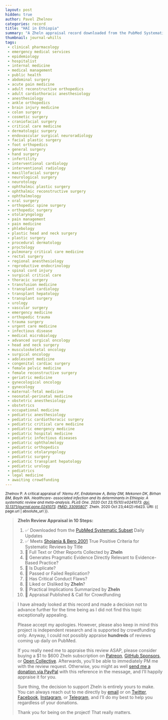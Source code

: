 ```yaml
---
layout: post
hidden: true
author: Pavel Zhelnov
categories: record
title: "HAI in Ethiopia"
summary: "A Zheln appraisal record downloaded from the PubMed Systematic Subset daily updates."
thumbnail: journal-whills
tags:
 - clinical pharmacology
 - emergency medical services
 - epidemiology
 - hospitalist
 - internal medicine
 - medical management
 - public health
 - abdominal surgery
 - acute pain medicine
 - adult reconstructive orthopedics
 - adult cardiothoracic anesthesiology
 - anesthesiology
 - ankle orthopedics
 - brain injury medicine
 - colon surgery
 - cosmetic surgery
 - craniofacial surgery
 - critical care medicine
 - dermatologic surgery
 - endovascular surgical neuroradiology
 - facial plastic surgery
 - foot orthopedics
 - general surgery
 - hand surgery
 - infertility
 - interventional cardiology
 - interventional radiology
 - maxillofacial surgery
 - neurological surgery
 - neurotology
 - ophthalmic plastic surgery
 - ophthalmic reconstructive surgery
 - ophthalmology
 - oral surgery
 - orthopedic spine surgery
 - orthopedic surgery
 - otolaryngology
 - pain management
 - pain medicine
 - phlebology
 - plastic head and neck surgery
 - plastic surgery
 - procedural dermatology
 - proctology
 - pulmonary critical care medicine
 - rectal surgery
 - regional anesthesiology
 - reproductive endocrinology
 - spinal cord injury
 - surgical critical care
 - thoracic surgery
 - transfusion medicine
 - transplant cardiology
 - transplant hepatology
 - transplant surgery
 - urology
 - vascular surgery
 - emergency medicine
 - orthopedic trauma
 - trauma surgery
 - urgent care medicine
 - infectious disease
 - medical microbiology
 - advanced surgical oncology
 - head and neck surgery
 - musculoskeletal oncology
 - surgical oncology
 - adolescent medicine
 - congenital cardiac surgery
 - female pelvic medicine
 - female reconstructive surgery
 - geriatric medicine
 - gynecological oncology
 - gynecology
 - maternal-fetal medicine
 - neonatal-perinatal medicine
 - obstetric anesthesiology
 - obstetrics
 - occupational medicine
 - pediatric anesthesiology
 - pediatric cardiothoracic surgery
 - pediatric critical care medicine
 - pediatric emergency medicine
 - pediatric hospital medicine
 - pediatric infectious diseases
 - pediatric ophthalmology
 - pediatric orthopedics
 - pediatric otolaryngology
 - pediatric surgery
 - pediatric transplant hepatology
 - pediatric urology
 - pediatrics
 - legal medicine
 - awaiting crowdfunding
---
```


<small id="citation">Zhelnov P. A critical appraisal of _‘Alemu AY, Endalamaw A, Belay DM, Mekonen DK, Birhan BM, Bayih WA. Healthcare- associated infection and its determinants in Ethiopia: A systematic review and meta-analysis. PLoS One. 2020 Oct 23;15(10):e0241073. [doi: 10.1371/journal.pone.0241073](https://doi.org/10.1371/journal.pone.0241073). [PMID: 33095807](https://pubmed.gov/33095807)’._ Zheln. 2020 Oct 23;44(2):r6d23. URI: {{ page.url | absolute_url }}.</small>

> **Zheln Review Appraisal in 10 Steps:**
>
> 1. ✅ Downloaded from the [PubMed Systematic Subset](https://github.com/p1m-ortho/qs-global-ortho-search-queries/blob/global-sr-query/README.md) Daily Updates
> 2. ✅ Meets [Shojania & Bero 2001](https://www.researchgate.net/publication/11820967_Taking_Advantage_of_the_Explosion_of_Systematic_Reviews_An_Efficient_MEDLINE_Search_Strategy) True Positive Criteria for Systematic Reviews by Title
> 3. 🔄 Full Text or Other Reports Collected by **Zheln**
> 4. 🔄 Generates Pragmatic Evidence Directly Relevant to Evidence-Based Practice?
> 5. 🔄 Is Duplicate?
> 6. 🔄 Passed or Failed Replication?
> 7. 🔄 Has Critical Conduct Flaws?
> 8. 🔄 Liked or Disliked by **Zheln**?
> 9. 🔄 Practical Implications Summarized by **Zheln**
> 10. 🔄 Appraisal Published & Call for Crowdfunding

> I have already looked at this record and made a decision not to advance further for the time being as I did not find this topic exceptionally appealing.
>
> Please accept my apologies. However, please also keep in mind this project is independent research and is supported by crowdfunding only. Anyway, I could not possibly appraise **hundreds** of reviews coming up daily on PubMed.
> 
> If you really need me to appraise this review ASAP, please consider buying a $1 to $600 Zheln subscription on [Patreon](https://patreon.com/zheln), [GitHub Sponsors](https://github.com/sponsors/drzhelnov), or [Open Collective](https://opencollective.com/zheln). Afterwards, you’ll be able to immediately PM me with the review request. Otherwise, you might as well [send me a donation via PayPal](https://paypal.me/pjelnov) with this reference in the message, and I’ll happily appraise it for you.
> 
> Sure thing, the decision to support Zheln is entirely yours to make. You can always reach out to me directly by [email](mailto:pavel@zheln.com) or on [Twitter](https://twitter.com/drzhelnov), [Facebook](https://facebook.com/drzhelnov), [Instagram](https://instagram.com/igzheln), or [Telegram](https://t.me/drzhelnov), and I’ll do my best to help you regardless of your donations.
> 
> Thank you for being on the project! That really matters.
